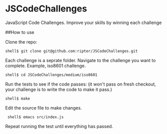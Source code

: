# JSCodeChallenges
JavaScript Code Challenges. Improve your skills by winning each challenge

##How to use

Clone the repo:

    shell$ git clone git@github.com:ripter/JSCodeChallenges.git
    
Each challenge is a seprate folder. Navigate to the challenge you want to complete. Example, iso8601 challenge.

    shell$ cd JSCodeChallenges/medium/iso8601

Run the tests to see if the code passes: (it won't pass on fresh checkout, your challenge is to write the code to make it pass.)

    shell$ make

Edit the source file to make changes.

     shell$ emacs src/index.js


Repeat running the test until everything has passed.